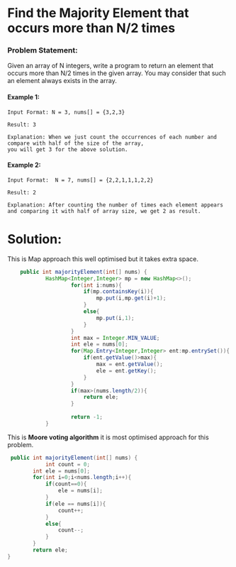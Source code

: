 # Find the Majority Element that occurs more than N/2 times

### Problem Statement:
Given an array of N integers, write a program to return an element that occurs more than N/2 times in the given array. You may consider that such an element always exists in the array.

#### Example 1:
```
Input Format: N = 3, nums[] = {3,2,3}

Result: 3

Explanation: When we just count the occurrences of each number and compare with half of the size of the array,
you will get 3 for the above solution. 
```
#### Example 2:
```
Input Format:  N = 7, nums[] = {2,2,1,1,1,2,2}

Result: 2

Explanation: After counting the number of times each element appears and comparing it with half of array size, we get 2 as result.
```
# Solution:
This is Map approach this well optimised but it takes extra space.
```java
    public int majorityElement(int[] nums) {
            HashMap<Integer,Integer> mp = new HashMap<>();
                    for(int i:nums){
                        if(mp.containsKey(i)){
                            mp.put(i,mp.get(i)+1);
                        }
                        else{
                            mp.put(i,1);
                        }
                    }
                    int max = Integer.MIN_VALUE;
                    int ele = nums[0];
                    for(Map.Entry<Integer,Integer> ent:mp.entrySet()){
                        if(ent.getValue()>max){
                            max = ent.getValue();
                            ele = ent.getKey();
                        }
                    }
                    if(max>(nums.length/2)){
                        return ele;
                    }
                    
                    return -1;
            }
```
This is **Moore voting algorithm** it is most optimised approach for this problem.
```java
 public int majorityElement(int[] nums) {
            int count = 0;
        int ele = nums[0];
        for(int i=0;i<nums.length;i++){
            if(count==0){
                ele = nums[i];
            }
            if(ele == nums[i]){
                count++;
            }
            else{
                count--;
            }
        }
        return ele;
}
```
